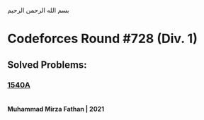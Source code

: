 بسم الله الرحمن الرحيم
<br />
# Codeforces Round #728 (Div. 1)

## Solved Problems:
### [1540A](https://codeforces.com/problemset/problem/1540/A) <br/><br/>
**Muhammad Mirza Fathan | 2021**
